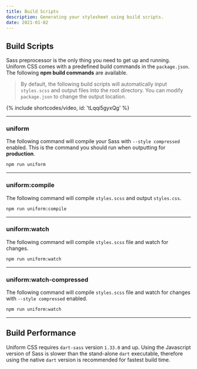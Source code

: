```yaml
---
title: Build Scripts
description: Generating your stylesheet using build scripts.
date: 2021-01-02
---
```


## Build Scripts

Sass preprocessor is the only thing you need to get up and running. Uniform CSS comes with a predefined build commands in the `package.json`. The following **npm build commands** are available.

> By default, the following build scripts will automatically input `styles.scss` and output files into the root directory. You can modify `package.json` to change the output location.

{% include shortcodes/video, id: 'tLqqi5gyxQg' %}

---

### uniform

The following command will compile your Sass with `--style compressed` enabled. This is the command you should run when outputting for **production**.

```bash
npm run uniform
```

---

### uniform:compile

The following command will compile `styles.scss` and output `styles.css`.

```bash
npm run uniform:compile
```

---

### uniform:watch

The following command will compile `styles.scss` file and watch for changes.

```bash
npm run uniform:watch
```

---

### uniform:watch-compressed

The following command will compile `styles.scss` file and watch for changes with `--style compressed` enabled.

```bash
npm run uniform:watch
```

---

## Build Performance

Uniform CSS requires `dart-sass` version `1.33.0` and up. Using the Javascript version of Sass is slower than the stand-alone `dart` executable, therefore using the native `dart` version is recommended for fastest build time.